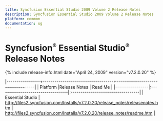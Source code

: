 ```yaml
---
title: Syncfusion Essential Studio 2009 Volume 2 Release Notes  
description: Syncfusion Essential Studio 2009 Volume 2 Release Notes  
platform: common
documentation: ug
---
```


# Syncfusion<sup style="font-size:70%">&reg;</sup> Essential Studio<sup style="font-size:70%">&reg;</sup> Release Notes  

{% include release-info.html date="April 24, 2009"  version="v7.2.0.20" %} 

|-----------------+------------------------------------+------------------------------------|
|   Platform      |Release Notes                       | Read Me                            |
|-----------------|:-----------------------------------|:-----------------------------------|
| Essential Studio  | <http://files2.syncfusion.com/Installs/v7.2.0.20/release_notes/releasenotes.htm> | <http://files2.syncfusion.com/Installs/v7.2.0.20/release_notes/readme.htm> |



